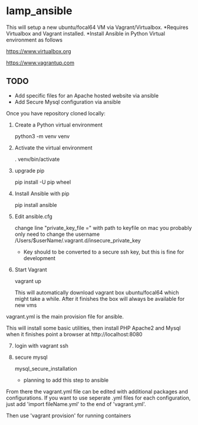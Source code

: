 # lamp_ansible

This will setup a new ubuntu/focal64 VM via Vagrant/Virtualbox.
*Requires Virtualbox and Vagrant installed. 
*Install Ansible in Python Virtual environment as follows

https://www.virtualbox.org

https://www.vagrantup.com

## TODO
* Add specific files for an Apache hosted website via ansible
* Add Secure Mysql configuration via ansible




Once you have repository cloned locally:

1. Create a Python virtual environment
  
    python3 -m venv venv
    
2. Activate the virtual environment

    . venv/bin/activate
    
3. upgrade pip 

    pip install -U pip wheel
    
4. Install Ansible with pip

    pip install ansible
    
5. Edit ansible.cfg
    
    change line "private_key_file =" with path to keyfile
    on mac you probably only need to change the username /Users/$userName/.vagrant.d/insecure_private_key
    
    * Key should to be converted to a secure ssh key, but this is fine for development


6. Start Vagrant

    vagrant up
    
    This will automatically download vagrant box ubuntu/focal64 which might take a while.
    After it finishes the box will always be available for new vms
    
vagrant.yml is the main provision file for ansible.

This will install some basic utilities, then install PHP Apache2 and Mysql
when it finishes point a browser at http://localhost:8080

7. login with vagrant ssh
    
8. secure mysql

    mysql_secure_installation
    
    * planning to add this step to ansible


From there the vagrant.yml file can be edited with additional packages and configurations.
If you want to use seperate .yml files for each configuration, just add 'import fileName.yml'
to the end of 'vagrant.yml'.

Then use 'vagrant provision' for running containers
